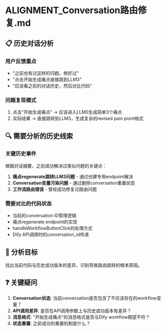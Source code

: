 # ALIGNMENT_Conversation路由修复.md

## 📋 历史对话分析

### 用户反馈重点
- "之前也有过这样的问题，修好过"
- "点击开始生成痛点直接跳到LLM3"
- "应该看之前的对话历史，然后对比代码"

### 问题复现模式
1. 点击"开始生成痛点" → 应该进入LLM0生成简单3个痛点
2. 实际结果 → 直接跳转到LLM3，生成复杂的revised pain point格式

## 🔍 需要分析的历史线索

### 关键历史事件
根据对话摘要，之前成功解决过类似问题的关键点：
1. **痛点regenerate跳转LLM3问题** - 通过创建专用endpoint解决
2. **Conversation变量污染问题** - 通过删除conversation重置状态
3. **工作流路由错误** - 曾经成功修复过路由问题

### 需要对比的代码状态
- 当前的conversation ID管理逻辑
- 痛点regenerate endpoint的实现
- handleWorkflowButtonClick的处理方式
- Dify API调用时的conversation_id传递

## 🎯 分析目标
找出当前代码与历史成功版本的差异，识别导致路由跳转的根本原因。

## ❓ 关键疑问
1. **Conversation状态**: 当前conversation是否包含了不应该存在的workflow变量？
2. **API调用差异**: 是否在API调用参数上与历史成功版本有差异？
3. **消息格式**: "开始生成痛点"的消息格式是否与Dify workflow期望不符？
4. **状态重置**: 之前成功的重置机制是什么？